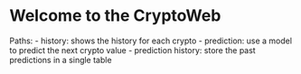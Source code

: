 # Welcome to the CryptoWeb
Paths: 
    - history: shows the history for each crypto
    - prediction: use a model to predict the next crypto value
    - prediction history: store the past predictions in a single table